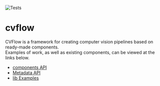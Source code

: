 ![Tests](https://github.com/MLFreelib/cvflow/workflows/Tests/badge.svg)
# cvflow

CVFlow is a framework for creating computer vision pipelines based on ready-made components.  
Examples of work, as well as existing components, can be viewed at the links below.
* [components API](components/README.md)  
* [Metadata API](README.META.md)  
* [lib Examples](examples/Readme.md)
